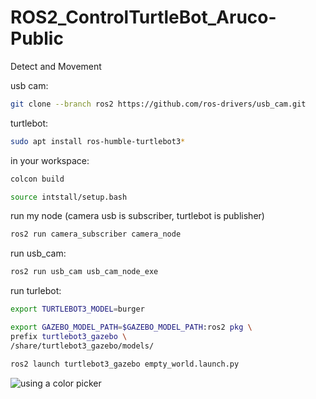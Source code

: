 # ROS2_ControlTurtleBot_Aruco-Public
Detect and Movement

usb cam:
```bash
git clone --branch ros2 https://github.com/ros-drivers/usb_cam.git
```

turtlebot:
```bash
sudo apt install ros-humble-turtlebot3*
```

in your workspace:
```bash
colcon build
```
```bash
source intstall/setup.bash
```

run my node (camera usb is subscriber, turtlebot is publisher)
```bash
ros2 run camera_subscriber camera_node
```

run usb_cam:
```bash
ros2 run usb_cam usb_cam_node_exe
```

run turlebot:
```bash
export TURTLEBOT3_MODEL=burger
```

```bash
export GAZEBO_MODEL_PATH=$GAZEBO_MODEL_PATH:ros2 pkg \
prefix turtlebot3_gazebo \
/share/turtlebot3_gazebo/models/
```
```bash
ros2 launch turtlebot3_gazebo empty_world.launch.py
```

![using a color picker](result.gif 'title text here')


